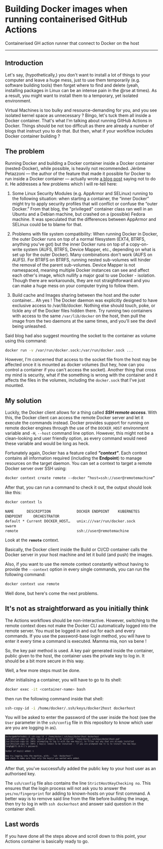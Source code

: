 # Building Docker images when running containerised GitHub Actions
 Containerised GH action runner that connect to Docker on the host

---
## Introduction

Let's say, (hypothetically,) you don't want to install a lot of things to your computer and leave a huge mess, just to use them temporarily (e.g. software building tools) then forget where to find and delete (yeah, installing packages in Linux can be an intense pain in the @rse at times). As a result, you might want to install them to a temporary, yet isolated environment.

Virtual Machines is too bulky and resource-demanding for you, and you see isolated kernel space as unnecessary ? Bingo, let's tuck them all inside a Docker container. That's what I'm talking about running GitHub Actions in Docker. Things should be not too difficult as there are already a number of blogs that instruct you to do that. But then, what if your workflow includes Docker container building ?

## The problem

Running Docker and building a Docker container inside a Docker container (nested-Docker), while possible, is heavily not recommended. Jérôme Petazzoni — the author of the feature that made it possible for Docker to run inside a Docker container — actually wrote [a blog post](https://jpetazzo.github.io/2015/09/03/do-not-use-docker-in-docker-for-ci/) saying not to do it. He addresses a few problems which I will re-tell here:

1. Some Linux Security Modules (e.g. AppArmor and SELinux) running to the following situation: when starting a container, the “inner Docker” might try to apply security profiles that will conflict or confuse the “outer Docker.” From that blog, the "privileged" container class ran well in an Ubuntu and a Debian machine, but crashed on a (possible) Fedora machine. It was speculated that the differences between AppArmor and SELinux could be to blame for that.

1. Problems with file system compatibility: When running Docker in Docker, the outer Docker runs on top of a normal filesystem (EXT4, BTRFS, anything you've got) but the inner Docker runs on top of a copy-on-write system (AUFS, BTRFS, Device Mapper, etc., depending on what is set up for the outer Docker). Many combinations don't work (AUFS on AUFS). For BTRFS on BTRFS, running nested sub-volumes will hinder the removal of the parent sub-volumes. Device Mapper is not namespaced, meaning multiple Docker instances can see and affect each other's image, which nullify a major goal to use Docker - isolation. Though there are workarounds, they are not straightforward and you can make a huge mess on your computer trying to follow them.

1. Build cache and Images sharing between the host and the outer container... Ah yes ! The Docker daemon was explicitly designed to have exclusive access to /var/lib/docker. Nothing else should touch, poke, or tickle any of the Docker files hidden there. Try running two containers with access to the same `/var/lib/docker` on the host, then pull the image from the two daemons at the same times, and you'll see the devil being unleashed.

Said blog had also suggest mounting the socket to the container as volume using this command:

```bash
docker run -v /var/run/docker.sock:/var/run/docker.sock ...
```

However, I'm concerned that access to the socket file from the host may be affected once it is mounted as docker volumes (but hey, how can you control a container if you can't access the socket). Another thing that cross my mind is security, what if the something is wrong with the container and it affects the files in the volumes, including the `docker.sock` that I've just mounted.

## My solution

Luckily, the Docker client allows for a thing called **_SSH remote access_**. With this, the Docker client can access the remote Docker server and let it execute the commands instead. Docker provides support for running on remote docker engines through the use of the `DOCKER_HOST` environment variable and `-H`, `--host` command line option. However, this might not be a clean-looking and user friendly option, as every command would need these variable and would be long as heck.

Fortunately again, Docker has a feature called **_"context"_**. Each context contains all information required (including the **Endpoint**) to manage resources on the target daemon. You can set a context to target a remote Docker server over SSH using:

```bash
docker context create remote ‐‐docker “host=ssh://user@remotemachine”
```

After that, you can run a command to check it out, the output should look like this:

```bash
docker context ls
```
```
NAME      DESCRIPTION            DOCKER ENDPOINT    KUBERNETES ENDPOINT     ORCHESTRATOR
default * Current DOCKER_HOST…   unix:///var/run/docker.sock                swarm
remote                           ssh://user@remotemachine
```
Look at the **`remote`** context.

Basically, the Docker client inside the Build or CI/CD container calls the Docker server in your host machine and let it build (and push) the images.

Also, if you want to use the remote context constantly without having to provide the `--context` option in every single commands, you can run the following command:

```bash
docker context use remote
```

Well done, but here's come the next problems.

## It's not as straightforward as you initially think

The Actions workflows should be non-interactive. However, switching to the remote context does not make the Docker CLI automatically logged into the remote server. You must be logged in and out for each and every commands. If you use the password-base login method, you will have to enter it every time a command is executed. Mamma mia, non va bene !

So, the key pair method is used. A key pair generated inside the container, public given to the host, the container uses the private key to log in. It should be a bit more secure in this way.

Well, a few more steps must be done.

After initialising a container, you will have to go to its shell:

```bash
docker exec -it <container-name> bash
```

then run the following command inside that shell:

```bash
ssh-copy-id -i /home/docker/.ssh/keys/docker2host dockerhost
```

You will be asked to enter the password of the user inside the host (see the `User` parameter in the `ssh/config` file in this repository to know which user are you are logging in as).

![](screenshots-images/0001.png)

After that, you've successfully added the public key to your host user as an authorised key.

The `ssh/config` file also contains the line `StrictHostKeyChecking no`. This ensures that the login process will not ask you to answer the `yes/no/fingerprint` for adding to known-hosts on your first command. A better way is to remove said line from the file before building the image, then try to log in with `ssh dockerhost` and answer said question in the container shell.

## Last words

If you have done all the steps above and scroll down to this point, your Actions container is basically ready to go.